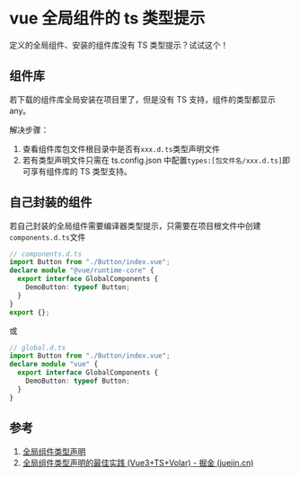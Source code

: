 # vue 全局组件的 ts 类型提示

定义的全局组件、安装的组件库没有 TS 类型提示？试试这个！

## 组件库

若下载的组件库全局安装在项目里了，但是没有 TS 支持，组件的类型都显示 any。

解决步骤：

1. 查看组件库包文件根目录中是否有`xxx.d.ts`类型声明文件
2. 若有类型声明文件只需在 ts.config.json 中配置`types:[包文件名/xxx.d.ts]`即可享有组件库的 TS 类型支持。

## 自己封装的组件

若自己封装的全局组件需要编译器类型提示，只需要在项目根文件中创建`components.d.ts`文件

```ts
// components.d.ts
import Button from "./Button/index.vue";
declare module "@vue/runtime-core" {
  export interface GlobalComponents {
    DemoButton: typeof Button;
  }
}
export {};
```

或

```ts
// global.d.ts
import Button from "./Button/index.vue";
declare module "vue" {
  export interface GlobalComponents {
    DemoButton: typeof Button;
  }
}
```

## 参考

1. [全局组件类型声明](https://blog.csdn.net/weixin_43972992/article/details/124755426)
2. [全局组件类型声明的最佳实践 (Vue3+TS+Volar) - 掘金 (juejin.cn)](https://juejin.cn/post/7066730414626308103)
